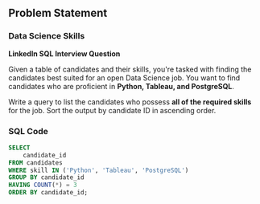 ## Problem Statement  

### Data Science Skills  
**LinkedIn SQL Interview Question**  

Given a table of candidates and their skills, you're tasked with finding the candidates best suited for an open Data Science job. You want to find candidates who are proficient in **Python, Tableau, and PostgreSQL**.  

Write a query to list the candidates who possess **all of the required skills** for the job. Sort the output by candidate ID in ascending order.  

### SQL Code  

```sql
SELECT 
    candidate_id    
FROM candidates 
WHERE skill IN ('Python', 'Tableau', 'PostgreSQL')
GROUP BY candidate_id
HAVING COUNT(*) = 3
ORDER BY candidate_id;
